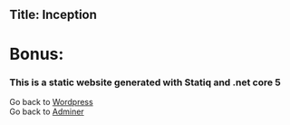 Title: Inception
---
# Bonus:
### This is a static website generated with Statiq and .net core 5 

Go back to [Wordpress](localhost:443)  
Go back to [Adminer](localhost:9000)